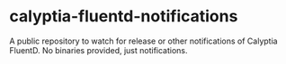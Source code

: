 # calyptia-fluentd-notifications
A public repository to watch for release or other notifications of Calyptia FluentD. No binaries provided, just notifications.
